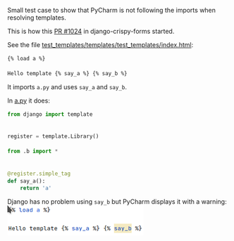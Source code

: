 Small test case to show that PyCharm is not following the imports when resolving templates.

This is how this [PR #1024](https://github.com/django-crispy-forms/django-crispy-forms/pull/1024) in django-crispy-forms started.

See the file [test_templates/templates/test_templates/index.html](https://github.com/cpina/django_pycharm_import_templates/blob/main/test_templates/templates/test_templates/index.html):
```html
{% load a %}

Hello template {% say_a %} {% say_b %}
```

It imports `a.py` and uses `say_a` and `say_b`.

In [a.py](https://github.com/cpina/django_pycharm_import_templates/blob/main/test_templates/templatetags/a.py#L6) it does:
```python
from django import template


register = template.Library()

from .b import *


@register.simple_tag
def say_a():
    return 'a'
```

Django has no problem using `say_b` but PyCharm displays it with a warning:
![screenshot pycharm highligh](pycharm_highlight.png)

